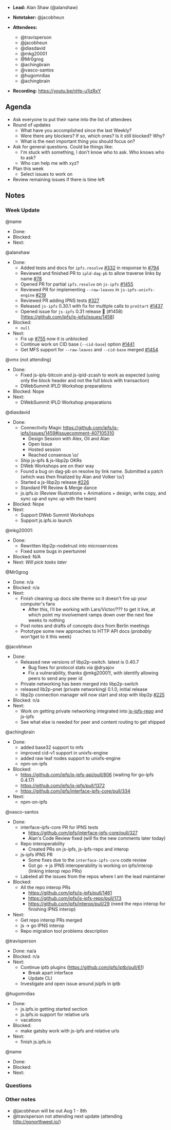 - **Lead:** Alan Shaw (@alanshaw)
- **Notetaker:** @jacobheun
- **Attendees:**
  - @travisperson
  - @jacobheun
  - @diasdavid
  - @mkg20001
  - @Mr0grog
  - @achingbrain
  - @vasco-santos
  - @hugomrdias
  - @achingbrain

- **Recording:** https://youtu.be/nHp-u1jzRxY

## Agenda

- Ask everyone to put their name into the list of attendees
- Round of updates
  - What have you accomplished since the last Weekly?
  - Were there any blockers? If so, which ones? Is it still blocked? Why?
  - What is the next important thing you should focus on?
- Ask for general questions. Could be things like:
  - I'm stuck with something, I don't know who to ask. Who knows who to ask?
  - Who can help me with xyz?
- Plan this week
  - Select issues to work on
- Review remaining issues if there is time left


## Notes

### Week Update

@name
  - Done:
  - Blocked:
  - Next:

@alanshaw
- Done:
  - Added tests and docs for `ipfs.resolve` [#332](https://github.com/ipfs/interface-ipfs-core/pull/332) in response to [#794](https://github.com/ipfs/js-ipfs-api/pull/794)
  - Reviewed and finished PR to `ipld-dag-pb` to allow traverse links by name [#78](https://github.com/ipld/js-ipld-dag-pb/pull/78)
  - Opened PR for partial `ipfs.resolve` on `js-ipfs` [#1455](https://github.com/ipfs/js-ipfs/pull/1455)
  - Reviewed PR for implementing `--raw-leaves` in `js-ipfs-unixfs-engine` [#219](https://github.com/ipfs/js-ipfs-unixfs-engine/pull/219)
  - Reviewed PR adding IPNS tests [#327](https://github.com/ipfs/interface-ipfs-core/pull/327)
  - Released `js-ipfs` 0.30.1 with fix for multiple calls to `preStart` [#1437](https://github.com/ipfs/js-ipfs/pull/1437)
  - Opened issue for `js-ipfs` 0.31 release 🎉 (#1458)[https://github.com/ipfs/js-ipfs/issues/1458]
- Blocked:
  - `null`
- Next:
  - Fix up [#755](https://github.com/ipfs/js-ipfs-api/pull/755) now it is unblocked
  - Continue work on CID base (`--cid-base`) option [#1441](https://github.com/ipfs/js-ipfs/pull/1441)
  - Get MFS support for `--raw-leaves` and `--cid-base` merged [#1454](https://github.com/ipfs/js-ipfs/pull/1454)


@vmx (not attending)
- Done:
  - Fixed js-ipls-bitcoin and js-ipld-zcash to work as expected (using
only the block header and not the full block with transaction)
  - DWebSummit IPLD Workshop preparations
- Blocked: Nope
- Next:
  - DWebSummit IPLD Workshop preparations

@diasdavid
- Done:
  - Connectivity Magic https://github.com/ipfs/js-ipfs/issues/1459#issuecomment-407105310
    - Design Session with Alex, Oli and Alan
    - Open Issue
    - Hosted session
    - Reached consensus \o/ 
  - Ship js-ipfs & js-libp2p OKRs
  - DWeb Workshops are on their way
  - Found a bug on dag-pb on resolve by link name. Submitted a patch (which was then finalized by Alan and Volker \o/)
  - Started a js-libp2p release [#226](https://github.com/libp2p/js-libp2p/issues/226)
  - Standard PR Review & Merge dance
  - js.ipfs.io (Review Illustrations + Animations + design, write copy, and sync up and sync up with the team)
- Blocked: Nope
- Next:
  - Support DWeb Summit Workshops
  - Support js.ipfs.io launch

@mkg20001:
- Done:
  - Rewritten libp2p-nodetrust into microservices
  - Fixed some bugs in peertunnel
- Blocked: N/A
- Next: _Will pick tasks later_

@Mr0grog
- Done: n/a
- Blocked: n/a
- Next:
  - Finish cleaning up docs site theme so it doesn't fire up your computer's fans
    - After this, I’ll be working with Lars/Victor/??? to get it live, at which point my involvement ramps down over the next few weeks to nothing
  - Post notes and drafts of concepts docs from Berlin meetings
  - Prototype some new approaches to HTTP API docs (*probably* won'tget to it this week)

@jacobheun
- Done:
  - Released new versions of libp2p-switch. latest is 0.40.7
  	- Bug fixes for protocol stats via @dryajov
   	- Fix a vulnerability, thanks @mkg20001!, with identify allowing peers to send any peer id
  - Private networking has been merged into libp2p-switch
  - released lib2p-pnet (private networking) 0.1.0, initial release
  - libp2p connection manager will now start and stop with libp2p [#225](https://github.com/libp2p/js-libp2p/pull/225)    
- Blocked: n/a
- Next:
  - Work on getting private networking integrated into [js-ipfs-repo](https://github.com/ipfs/js-ipfs-repo/pull/172) and js-ipfs
  - See what else is needed for peer and content routing to get shipped

@achingbrain
- Done:
  - added base32 support to mfs
  - improved cid-v1 support in unixfs-engine
  - added raw leaf nodes support to unixfs-engine
  - npm-on-ipfs
- Blocked:
  - https://github.com/ipfs/js-ipfs-api/pull/806 (waiting for go-ipfs 0.4.17)
  - https://github.com/ipfs/js-ipfs/pull/1372
  - https://github.com/ipfs/interface-ipfs-core/pull/334
- Next:
  - npm-on-ipfs

@vasco-santos
- Done:
  - interface-ipfs-core PR for IPNS tests
    - https://github.com/ipfs/interface-ipfs-core/pull/327
    - Alan's Code Review fixed (will fix the new comments later today)
  - Repo interoperability
    - Created PRs on js-ipfs, js-ipfs-repo and interop
  - js-ipfs IPNS PR
    - Some fixes due to the `interface-ipfs-core` code review
    - Got go -> js IPNS interoperability is working on ipfs/interop (linking interop repo PRs)
  - Labeled all the issues from the repos where I am the lead maintainer  
- Blocked:
  - All the repo interop PRs
    - https://github.com/ipfs/js-ipfs/pull/1461
    - https://github.com/ipfs/js-ipfs-repo/pull/173
    - https://github.com/ipfs/interop/pull/29
    (need the repo interop for finishing IPNS interop)
- Next:
  - Get repo interop PRs merged
  - js -> go IPNS interop
  - Repo migration tool problems description

@travisperson
 - Done: na/a
 - Blocked: n/a
 - Next:
   - Continue iptb plugins (https://github.com/ipfs/iptb/pull/61)
     - Break apart interface
     - Update CLI
   - Investigate and open issue around jsipfs in iptb

@hugomrdias
  - Done:
    - js.ipfs.io getting started section
    - js.ipfs.io support for relative urls 
    - vacations
  - Blocked:
  	- make gatsby work with js-ipfs and relative urls
  - Next:
  	- finish js.ipfs.io
    
@name
  - Done:
  - Blocked:
  - Next:
  
  
### Questions

### Other notes
- @jacobheun will be out Aug 1 - 8th
- @travisperson not attending next update (attending http://gonorthwest.io/) 

<!-- After each call, the notetaker submits a PR to ipfs/pm to store the notes on the meeting-notes folder -->
